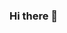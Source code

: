 ### Hi there 👋

<!--
**kanisht09/kanisht09** is a ✨ _special_ ✨ repository because its `README.md` (this file) appears on your GitHub profile.

Here are some ideas to get you started:

<ul>
 <li>🔭 I’m currently working on my small project</li>
 <li>🌱 I’m currently mastering  my Web Dev skills.</li>
 <li>👯 I’m looking to collaborate on ...</li>
 <li>🤔 I’m looking for help with ...</li>
 <li>💬 Ask me about ...</li>
 <li>📫 How to reach me: <a href="https://www.linkedin.com/in/kanisht-agarwal-429772195/">LinkedIn</li>
  <li>😄 Pronouns: ...</li>
  <li>⚡ Fun fact: ...</li>
</ul>
